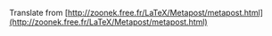 Translate from [http://zoonek.free.fr/LaTeX/Metapost/metapost.html](http://zoonek.free.fr/LaTeX/Metapost/metapost.html)
